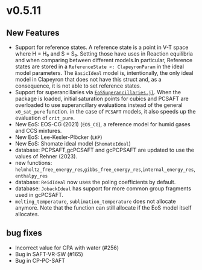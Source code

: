 # v0.5.11

## New Features
- Support for reference states. A reference state is a point in V-T space where H = H₀ and S = S₀. Setting those have uses in Reaction equilibria and when comparing between different models.In particular, Reference states are stored in a `ReferenceState <: ClapeyronParam` in the ideal model parameters. The `BasicIdeal` model is, intentionally, the only ideal model in Clapeyron that does not have this struct and, as a consequence, it is not able to set reference states.
- Support for superancillaries via [`EoSSuperancillaries.jl`](https://github.com/ClapeyronThermo/EoSSuperancillaries.jl). When the package is loaded, initial saturation points for cubics and PCSAFT are overloaded to use superancillary evaluations instead of the general `x0_sat_pure` function. in the case of `PCSAFT` models, it also speeds up the evaluation of `crit_pure`.
- New EoS: EOS-CG (2021) (`EOS_CG`), a reference model for humid gases and CCS mixtures.
- New EoS: Lee-Kesler-Plöcker (`LKP`)
- New EoS: Shomate ideal model (`ShomateIdeal`)
- database: PCPSAFT,gcPCSAFT and gcPCPSAFT are updated to use the values of Rehner (2023).
- new functions: `helmholtz_free_energy_res`,`gibbs_free_energy_res`,`internal_energy_res`, `enthalpy_res`
- database: `ReidIdeal` now uses the poling coefficients by default.
- database: `JobackIdeal` has support for more common group fragments used in gcPCSAFT.
- `melting_temperature`, `sublimation_temperature` does not allocate anymore. Note that the function can still allocate if the EoS model itself allocates.

## bug fixes
- Incorrect value for CPA with water (#256)
- Bug in SAFT-VR-SW (#165)
- Bug in CP-PC-SAFT
